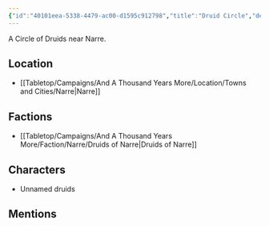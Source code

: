 ```yaml
---
{"id":"40101eea-5338-4479-ac00-d1595c912798","title":"Druid Circle","description":"A Circle of Druids near Narre.","isCurrentLocation":false,"publish":true,"date_created":"Friday, March 3rd 2023, 8:25:19 am","date_modified":"Thursday, April 11th 2024, 10:32:42 pm","cssclasses":["mado-heading"],"path":"Tabletop/Campaigns/And A Thousand Years More/Location/Towns and Cities/Narre/Druid Circle.md","permalink":"/tabletop/campaigns/and-a-thousand-years-more/location/towns-and-cities/narre/druid-circle/","PassFrontmatter":true}
---
```



A Circle of Druids near Narre.

## Location

- [[Tabletop/Campaigns/And A Thousand Years More/Location/Towns and Cities/Narre\|Narre]]

## Factions

- [[Tabletop/Campaigns/And A Thousand Years More/Faction/Narre/Druids of Narre\|Druids of Narre]]

## Characters

- Unnamed druids

## Mentions


